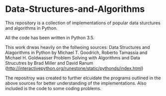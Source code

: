 # Data-Structures-and-Algorithms
This repository is a collection of implementations of popular data sturctures and algorithms in Python.

All the code has been written in Python 3.5.

This work drwas heavily on the follwoing sources:
  Data Structures and Alagorithms in Python by Michael T. Goodrich, Roberto Tamassia and Michael H. Goldwasser
  Problem Solving with Algorithms and Data Strucutres by Brad Miller and David Ranum (http://interactivepython.org/runestone/static/pythonds/index.html)
  
The repositroy was created to further elcuidate the programs outlined in the above sources for better understanding of the implementations. Also included is the code to some coding problems.
